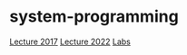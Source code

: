 # system-programming

[Lecture 2017](http://www.cs.cmu.edu/afs/cs/academic/class/15213-f17/www/schedule.html)
[Lecture 2022](https://www.cs.cmu.edu/~213/schedule.html)
[Labs](http://csapp.cs.cmu.edu/3e/labs.html)
